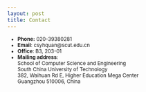 ```yaml
---
layout: post
title: Contact
---
```

<ul>
<small>
<li><strong>Phone:</strong> 020-39380281</li>
<li><strong>Email</strong>: csyhquan@scut.edu.cn</li>
<li><strong>Office</strong>: B3, 203-01</li>
<li><strong>Mailing address</strong>:<br />
School of Computer Science and Engineering<br />
South China University of Technology<br />
382, Waihuan Rd E, Higher Education Mega Center<br />
Guangzhou 510006, China<div class="agm_google_maps" id="map-aacd55a8b8b7c452062649be5010e750"></div><script type="text/javascript">_agmMaps.push({selector: "#map-aacd55a8b8b7c452062649be5010e750", data: {"markers":[{"title":"10 Lower Kent Ridge Rd, Singapore 119076","body":"","icon":"https:\/\/blog.nus.edu.sg\/matjh\/wp-content\/plugins\/wpmu_dev_maps_plugin\/\/img\/system\/marker.png","position":["1.2977612","103.7805644"]}],"defaults":{"height":300,"width":300,"map_type":"ROADMAP","image_size":"small","image_limit":10,"map_alignment":"left","zoom":1,"units":"METRIC","map_api_key":"AIzaSyCZ9FZ0uKHIyalLPba2j-ddU9WerOrGGTE","snapping":0,"directions_snapping":1},"post_ids":[],"id":"4","title":"Math, NUS","height":"250","width":"450","zoom":"17","map_type":"ROADMAP","map_alignment":"left","show_map":1,"show_posts":0,"show_markers":0,"show_images":0,"image_size":null,"image_limit":0,"street_view":"0","street_view_pos":"0","street_view_pov":"0"}});</script></li>
</small>
</ul>